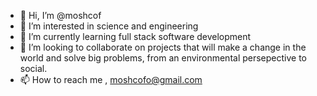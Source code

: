 - 👋 Hi, I’m @moshcof
- 👀 I’m interested in science and engineering
- 🌱 I’m currently learning full stack software development
- 💞️ I’m looking to collaborate on projects that will make a change in the world and solve big problems, from an environmental persepective to social.
- 📫 How to reach me , moshcofo@gmail.com

<!---
moshcof/moshcof is a ✨ special ✨ repository because its `README.md` (this file) appears on your GitHub profile.
You can click the Preview link to take a look at your changes.
--->
